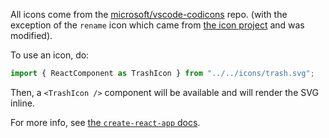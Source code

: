 All icons come from the [microsoft/vscode-codicons](https://github.com/microsoft/vscode-codicons) repo. (with the exception of the `rename` icon which came from [the icon project](https://thenounproject.com/term/rename/61456/) and was modified).

To use an icon, do:

```jsx
import { ReactComponent as TrashIcon } from "../../icons/trash.svg";
```

Then, a `<TrashIcon />` component will be available and will render the SVG inline.

For more info, see [the `create-react-app` docs](https://create-react-app.dev/docs/adding-images-fonts-and-files/#adding-svgs).

